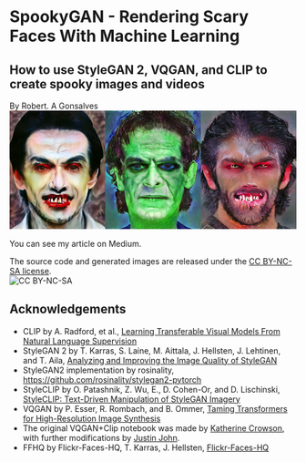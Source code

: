 # **SpookyGAN - Rendering Scary Faces With Machine Learning**
## How to use StyleGAN 2, VQGAN, and CLIP to create spooky images and videos

By Robert. A Gonsalves</br>
![sample images](https://raw.githubusercontent.com/robgon-art/SpookyGAN/main/SpookyGAN%20banner_med.png)

You can see my article on Medium.

The source code and generated images are released under the [CC BY-NC-SA license](https://creativecommons.org/licenses/by-nc-sa/4.0/).</br>
![CC BY-NC-SA](https://licensebuttons.net/l/by-nc-sa/3.0/88x31.png)

## Acknowledgements
* CLIP by A. Radford, et al., [Learning Transferable Visual Models From Natural Language Supervision](https://medium.com/r/?url=https%3A%2F%2Fcdn.openai.com%2Fpapers%2FLearning_Transferable_Visual_Models_From_Natural_Language_Supervision.pdf)</br>
* StyleGAN 2 by T. Karras, S. Laine, M. Aittala, J. Hellsten, J. Lehtinen, and T. Aila, [Analyzing and Improving the Image Quality of StyleGAN](https://arxiv.org/pdf/1912.04958.pdf)</br>
* StyleGAN2 implementation by rosinality, https://github.com/rosinality/stylegan2-pytorch</br>
* StyleCLIP by O. Patashnik, Z. Wu, E., D. Cohen-Or, and D. Lischinski, [StyleCLIP: Text-Driven Manipulation of StyleGAN Imagery](https://arxiv.org/pdf/2103.17249.pdf)</br>
* VQGAN by P. Esser, R. Rombach, and B. Ommer, [Taming Transformers for High-Resolution Image Synthesis](https://arxiv.org/pdf/2012.09841.pdf)</br>
* The original VQGAN+Clip notebook was made by [Katherine Crowson](https://github.com/crowsonkb), with further modifications by [Justin John](https://colab.research.google.com/github/justinjohn0306/VQGAN-CLIP/blob/main/VQGAN%2BCLIP_%28z%2Bquantize_method_with_augmentations%2C_user_friendly_interface%29.ipynb#scrollTo=c3d7a8be-73ce-4cee-be70-e21c1210a7a6).
* FFHQ by Flickr-Faces-HQ, T. Karras, J. Hellsten, [Flickr-Faces-HQ](https://github.com/NVlabs/ffhq-dataset)</br>
